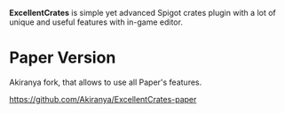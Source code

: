 <b>ExcellentCrates</b> is simple yet advanced Spigot crates plugin with a lot of unique and useful features with in-game
editor.

# Paper Version

Akiranya fork, that allows to use all Paper's features.

https://github.com/Akiranya/ExcellentCrates-paper
